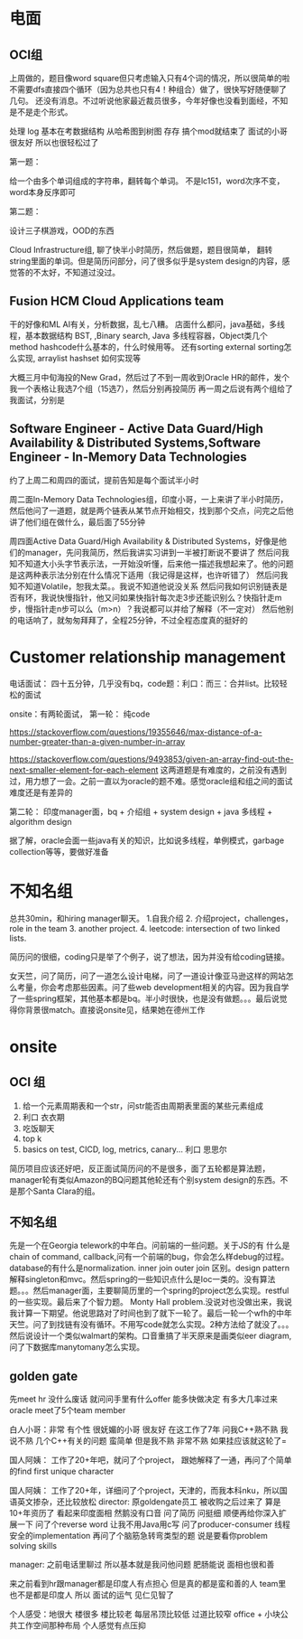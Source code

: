 # 电面

## OCI组
上周做的，题目像word square但只考虑输入只有4个词的情况，所以很简单的啦不需要dfs直接四个循环（因为总共也只有4！种组合）做了，很快写好随便聊了几句。
还没有消息。不过听说他家最近裁员很多，今年好像也没看到面经，不知是不是走个形式。


处理 log 基本在考数据结构 从哈希图到树图 存存 搞个mod就结束了 面试的小哥很友好 所以也很轻松过了

第一题：

给一个由多个单词组成的字符串，翻转每个单词。
不是lc151，word次序不变，word本身反序即可

第二题：

设计三子棋游戏，OOD的东西


Cloud Infrastructure组, 聊了快半小时简历，然后做题，题目很简单， 翻转string里面的单词。但是简历问部分，问了很多似乎是system design的内容，感觉答的不太好，不知道过没过。


## Fusion HCM Cloud Applications team

干的好像和ML AI有关，分析数据，乱七八糟。
店面什么都问，java基础，多线程，基本数据结构 BST,  ,Binary search, Java 多线程容器，Object类几个method hashcode什么基本的，什么时候用等。
还有sorting external sorting怎么实现, arraylist hashset 如何实现等

大概三月中旬海投的New Grad，然后过了不到一周收到Oracle HR的邮件，发个我一个表格让我选7个组（15选7），然后分别再投简历
再一周之后说有两个组给了我面试，分别是

## Software Engineer - Active Data Guard/High Availability & Distributed Systems,Software Engineer - In-Memory Data Technologies

约了上周二和周四的面试，提前告知是每个面试半小时

周二面In-Memory Data Technologies组，印度小哥，一上来讲了半小时简历，然后他问了一道题，就是两个链表从某节点开始相交，找到那个交点，问完之后他讲了他们组在做什么，最后面了55分钟

周四面Active Data Guard/High Availability & Distributed Systems，好像是他们的manager，先问我简历，然后我讲实习讲到一半被打断说不要讲了
然后问我知不知道大小头字节表示法，一开始没听懂，后来他一描述我想起来了。他的问题是这两种表示法分别在什么情况下适用（我记得是这样，也许听错了）
然后问我知不知道Volatile，恕我太菜。。我说不知道他说没关系
然后问我如何识别链表是否有环，我说快慢指针，他又问如果快指针每次走3步还能识别么？快指针走m步，慢指针走n步可以么（m>n）？我说都可以并给了解释（不一定对）
然后他别的电话响了，就匆匆拜拜了，全程25分钟，不过全程态度真的挺好的

# Customer relationship management
电话面试：
四十五分钟，几乎没有bq，code题：利口：而三：合并list。比较轻松的面试

onsite：有两轮面试，
第一轮：
纯code

https://stackoverflow.com/questions/19355646/max-distance-of-a-number-greater-than-a-given-number-in-array

https://stackoverflow.com/questions/9493853/given-an-array-find-out-the-next-smaller-element-for-each-element
这两道题是有难度的，之前没有遇到过，用力想了一会。之前一直以为oracle的题不难。感觉oracle组和组之间的面试难度还是有差异的

第二轮：
印度manager面，bq + 介绍组 + system design + java 多线程 + algorithm design

据了解，oracle会面一些java有关的知识，比如说多线程，单例模式，garbage collection等等，要做好准备

# 不知名组
总共30min，和hiring manager聊天。
1.自我介绍
2. 介绍project，challenges，role in the team
3. another project.
4. leetcode: intersection of two linked lists.

简历问的很细，coding只是举了个例子，说了想法，因为并没有给coding链接。

女天竺，问了简历，问了一道怎么设计电梯，问了一道设计像亚马逊这样的网站怎么考量，你会考虑那些因素。问了些web development相关的内容。因为我自学了一些spring框架，其他基本都是bq。半小时很快，也是没有做题。。。最后说觉得你背景很match。直接说onsite见，结果她在德州工作

# onsite

## OCI 组
1. 给一个元素周期表和一个str，问str能否由周期表里面的某些元素组成
2. 利口 衣衣期
3. 吃饭聊天
4. top k
5. basics on test, CICD, log, metrics, canary... 利口 思思尔

简历项目应该还好吧，反正面试简历问的不是很多，面了五轮都是算法题，manager轮有类似Amazon的BQ问题其他轮还有个别system design的东西。不是那个Santa Clara的组。

## 不知名组
先是一个在Georgia telework的中年白。问前端的一些问题。关于JS的有 什么是chain of command, callback,问有一个前端的bug，你会怎么样debug的过程。 database的有什么是normalization. inner join outer join 区别。design pattern解释singleton和mvc。然后spring的一些知识点什么是Ioc一类的。没有算法题。。。然后manager面，主要聊简历里的一个spring的project怎么实现。restful的一些实现。最后来了个智力题。 Monty Hall problem.没说对也没做出来，我说我计算一下期望。他说思路对了时间也到了就下一轮了。最后一轮一个wfh的中年天竺。问了到找链有没有循环。不用写code就怎么实现。2种方法给了就没了。。。然后说设计一个类似walmart的架构。口音重搞了半天原来是画类似eer diagram,问了下数据库manytomany怎么实现。

## golden gate

先meet hr 没什么废话 就问问手里有什么offer 能多快做决定 有多大几率过来oracle
meet了5个team member

白人小哥：非常 有个性 很妩媚的小哥 很友好 在这工作了7年 问我C++熟不熟 我说不熟 几个C++有关的问题 蛮简单 但是我不熟 非常不熟 如果挂应该就这轮了=

国人阿姨： 工作了20+年吧，就问了个project， 跟她解释了一通，再问了个简单的find first unique character

国人阿姨： 工作了20+年，详细问了个project，天津的，而我本科nku，所以国语英文掺杂，还比较放松
director: 原goldengate员工 被收购之后过来了 算是10+年资历了 看起来印度面相 然鹅没有口音 问了简历 问挺细 顺便再给你深入扩展一下  问了个reverse word 让我不用Java用c写 
问了producer-consumer 线程安全的implementation 再问了个脑筋急转弯类型的题 说是要看你problem solving skills

manager: 之前电话里聊过 所以基本就是我问他问题 肥肠能说 面相也很和善

来之前看到hr跟manager都是印度人有点担心 但是真的都是蛮和善的人 team里也不是都是印度人 所以 面试的运气 见仁见智了

个人感受：地很大 楼很多 楼比较老 每层吊顶比较低 过道比较窄 office + 小块公共工作空间那种布局 个人感觉有点压抑

